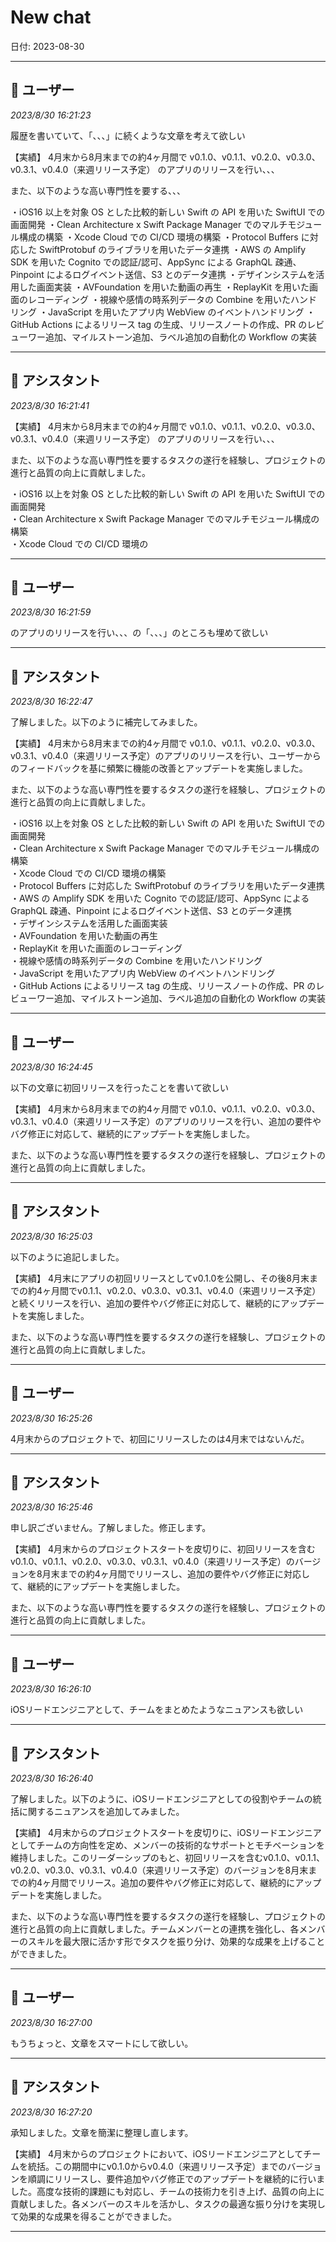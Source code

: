 # New chat

日付: 2023-08-30

---

## 👤 ユーザー
*2023/8/30 16:21:23*

履歴を書いていて、「、、、」に続くような文章を考えて欲しい


【実績】
4月末から8月末までの約4ヶ月間で v0.1.0、v0.1.1、v0.2.0、v0.3.0、v0.3.1、v0.4.0（来週リリース予定） のアプリのリリースを行い、、、

また、以下のような高い専門性を要する、、、

・iOS16 以上を対象 OS とした比較的新しい Swift の API を用いた SwiftUI での画面開発
・Clean Architecture x Swift Package Manager でのマルチモジュール構成の構築 
・Xcode Cloud での CI/CD 環境の構築
・Protocol Buffers に対応した SwiftProtobuf のライブラリを用いたデータ連携
・AWS の Amplify SDK を用いた Cognito での認証/認可、AppSync による GraphQL 疎通、Pinpoint によるログイベント送信、S3 とのデータ連携
・デザインシステムを活用した画面実装
・AVFoundation を用いた動画の再生
・ReplayKit を用いた画面のレコーディング
・視線や感情の時系列データの Combine を用いたハンドリング
・JavaScript を用いたアプリ内 WebView のイベントハンドリング
・GitHub Actions によるリリース tag の生成、リリースノートの作成、PR のレビューワー追加、マイルストーン追加、ラベル追加の自動化の Workflow の実装

---

## 🤖 アシスタント
*2023/8/30 16:21:41*

【実績】
4月末から8月末までの約4ヶ月間で v0.1.0、v0.1.1、v0.2.0、v0.3.0、v0.3.1、v0.4.0（来週リリース予定） のアプリのリリースを行い、、、

また、以下のような高い専門性を要するタスクの遂行を経験し、プロジェクトの進行と品質の向上に貢献しました。

・iOS16 以上を対象 OS とした比較的新しい Swift の API を用いた SwiftUI での画面開発  
・Clean Architecture x Swift Package Manager でのマルチモジュール構成の構築  
・Xcode Cloud での CI/CD 環境の

---

## 👤 ユーザー
*2023/8/30 16:21:59*

のアプリのリリースを行い、、、の「、、、」のところも埋めて欲しい

---

## 🤖 アシスタント
*2023/8/30 16:22:47*

了解しました。以下のように補完してみました。

【実績】
4月末から8月末までの約4ヶ月間で v0.1.0、v0.1.1、v0.2.0、v0.3.0、v0.3.1、v0.4.0（来週リリース予定）のアプリのリリースを行い、ユーザーからのフィードバックを基に頻繁に機能の改善とアップデートを実施しました。

また、以下のような高い専門性を要するタスクの遂行を経験し、プロジェクトの進行と品質の向上に貢献しました。

・iOS16 以上を対象 OS とした比較的新しい Swift の API を用いた SwiftUI での画面開発  
・Clean Architecture x Swift Package Manager でのマルチモジュール構成の構築  
・Xcode Cloud での CI/CD 環境の構築  
・Protocol Buffers に対応した SwiftProtobuf のライブラリを用いたデータ連携  
・AWS の Amplify SDK を用いた Cognito での認証/認可、AppSync による GraphQL 疎通、Pinpoint によるログイベント送信、S3 とのデータ連携  
・デザインシステムを活用した画面実装  
・AVFoundation を用いた動画の再生  
・ReplayKit を用いた画面のレコーディング  
・視線や感情の時系列データの Combine を用いたハンドリング  
・JavaScript を用いたアプリ内 WebView のイベントハンドリング  
・GitHub Actions によるリリース tag の生成、リリースノートの作成、PR のレビューワー追加、マイルストーン追加、ラベル追加の自動化の Workflow の実装

---

## 👤 ユーザー
*2023/8/30 16:24:45*

以下の文章に初回リリースを行ったことを書いて欲しい

【実績】
4月末から8月末までの約4ヶ月間で v0.1.0、v0.1.1、v0.2.0、v0.3.0、v0.3.1、v0.4.0（来週リリース予定）のアプリのリリースを行い、追加の要件やバグ修正に対応して、継続的にアップデートを実施しました。

また、以下のような高い専門性を要するタスクの遂行を経験し、プロジェクトの進行と品質の向上に貢献しました。

---

## 🤖 アシスタント
*2023/8/30 16:25:03*

以下のように追記しました。

【実績】
4月末にアプリの初回リリースとしてv0.1.0を公開し、その後8月末までの約4ヶ月間でv0.1.1、v0.2.0、v0.3.0、v0.3.1、v0.4.0（来週リリース予定）と続くリリースを行い、追加の要件やバグ修正に対応して、継続的にアップデートを実施しました。

また、以下のような高い専門性を要するタスクの遂行を経験し、プロジェクトの進行と品質の向上に貢献しました。

---

## 👤 ユーザー
*2023/8/30 16:25:26*

4月末からのプロジェクトで、初回にリリースしたのは4月末ではないんだ。

---

## 🤖 アシスタント
*2023/8/30 16:25:46*

申し訳ございません。了解しました。修正します。

【実績】
4月末からのプロジェクトスタートを皮切りに、初回リリースを含むv0.1.0、v0.1.1、v0.2.0、v0.3.0、v0.3.1、v0.4.0（来週リリース予定）のバージョンを8月末までの約4ヶ月間でリリースし、追加の要件やバグ修正に対応して、継続的にアップデートを実施しました。

また、以下のような高い専門性を要するタスクの遂行を経験し、プロジェクトの進行と品質の向上に貢献しました。

---

## 👤 ユーザー
*2023/8/30 16:26:10*

iOSリードエンジニアとして、チームをまとめたようなニュアンスも欲しい

---

## 🤖 アシスタント
*2023/8/30 16:26:40*

了解しました。以下のように、iOSリードエンジニアとしての役割やチームの統括に関するニュアンスを追加してみました。

【実績】
4月末からのプロジェクトスタートを皮切りに、iOSリードエンジニアとしてチームの方向性を定め、メンバーの技術的なサポートとモチベーションを維持しました。このリーダーシップのもと、初回リリースを含むv0.1.0、v0.1.1、v0.2.0、v0.3.0、v0.3.1、v0.4.0（来週リリース予定）のバージョンを8月末までの約4ヶ月間でリリース。追加の要件やバグ修正に対応して、継続的にアップデートを実施しました。

また、以下のような高い専門性を要するタスクの遂行を経験し、プロジェクトの進行と品質の向上に貢献しました。チームメンバーとの連携を強化し、各メンバーのスキルを最大限に活かす形でタスクを振り分け、効果的な成果を上げることができました。

---

## 👤 ユーザー
*2023/8/30 16:27:00*

もうちょっと、文章をスマートにして欲しい。

---

## 🤖 アシスタント
*2023/8/30 16:27:20*

承知しました。文章を簡潔に整理し直します。

【実績】
4月末からのプロジェクトにおいて、iOSリードエンジニアとしてチームを統括。この期間中にv0.1.0からv0.4.0（来週リリース予定）までのバージョンを順調にリリースし、要件追加やバグ修正でのアップデートを継続的に行いました。高度な技術的課題にも対応し、チームの技術力を引き上げ、品質の向上に貢献しました。各メンバーのスキルを活かし、タスクの最適な振り分けを実現して効果的な成果を得ることができました。

---
